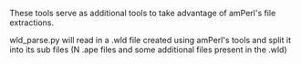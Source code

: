 These tools serve as additional tools to take advantage of amPerl's file extractions.

wld\_parse.py will read in a .wld file created using amPerl's tools and split it into its sub files (N .ape files and some additional files present in the .wld)
